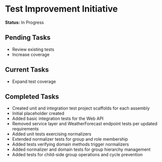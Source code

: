 # Test Improvement Initiative

**Status:** In Progress

## Pending Tasks
- Review existing tests
- Increase coverage

## Current Tasks
- Expand test coverage

## Completed Tasks
- Created unit and integration test project scaffolds for each assembly
- Initial placeholder created
- Added basic integration tests for the Web API
- Removed service layer and WeatherForecast endpoint tests per updated requirements
- Added unit tests exercising normalizers
- Extended normalizer tests for group and role membership
- Added tests verifying domain methods trigger normalizers
- Added normalizer and domain tests for group hierarchy management
- Added tests for child-side group operations and cycle prevention

